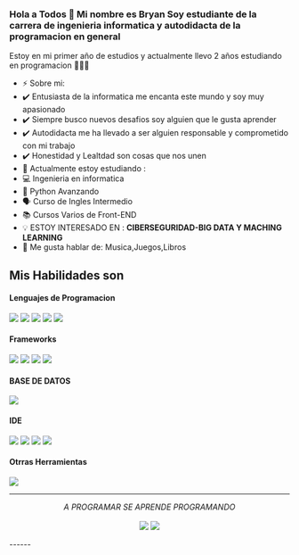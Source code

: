 
### Hola a Todos 👋 Mi nombre es Bryan Soy estudiante de la carrera de ingenieria informatica y autodidacta de la programacion en general

Estoy en mi primer año de estudios y actualmente llevo 2 años estudiando en programacion 👨🏻‍💻

- ⚡ Sobre mi:
- ✔️ Entusiasta de la informatica me encanta este mundo y soy muy apasionado
- ✔️ Siempre busco nuevos desafios soy alguien que le gusta aprender
- ✔️ Autodidacta me ha llevado a ser alguien responsable y comprometido con mi trabajo
- ✔️ Honestidad y Lealtdad son cosas que nos unen 
- 🔭 Actualmente estoy estudiando :
- 💻 Ingenieria en informatica 
- 🐍 Python Avanzando
- 🗣️ Curso de Ingles Intermedio
- 📚 Cursos Varios de Front-END
- :bulb: ESTOY INTERESADO EN : **CIBERSEGURIDAD-BIG DATA Y MACHING LEARNING**
- 💬 Me gusta hablar de: Musica,Juegos,Libros

## Mis Habilidades son

<h4> Lenguajes de Programacion </h4>
<span> 
  <img src="https://img.shields.io/badge/HTML5-E34F26?style=for-the-badge&logo=html5&logoColor=white">
  <img src="https://img.shields.io/badge/CSS3-1572B6?style=for-the-badge&logo=css3&logoColor=white">
  <img src="https://img.shields.io/badge/JavaScript-F7DF1E?style=for-the-badge&logo=javascript&logoColor=black">
  <img src="https://img.shields.io/badge/Python-3776AB?style=for-the-badge&logo=python&logoColor=whit">
  <img src="https://img.shields.io/badge/.NET-5C2D91?style=for-the-badge&logo=.net&logoColor=white">
  
</span>

<h4> Frameworks </h4>
<span>
  <img src="https://img.shields.io/badge/Bootstrap-563D7C?style=for-the-badge&logo=bootstrap&logoColor=white">
  <img src="https://img.shields.io/badge/Django-092E20?style=for-the-badge&logo=django&logoColor=white">
  <img src="https://img.shields.io/badge/Flask-000000?style=for-the-badge&logo=flask&logoColor=white">
  <img src="https://img.shields.io/badge/MongoDB-4EA94B?style=for-the-badge&logo=mongodb&logoColor=white">
</span>

<h4> BASE DE DATOS </h4>
<span>
  <img src="https://img.shields.io/badge/MySQL-00000F?style=for-the-badge&logo=mysql&logoColor=white">
</span>

<h4> IDE </h4>
<span>
<img src="https://img.shields.io/badge/Android_Studio-3DDC84?style=for-the-badge&logo=android-studio&logoColor=white">
<img src="https://img.shields.io/badge/Visual_Studio_Code-0078D4?style=for-the-badge&logo=visual%20studio%20code&logoColor=white">
<img src="https://img.shields.io/badge/PyCharm-000000.svg?&style=for-the-badge&logo=PyCharm&logoColor=white">
<img src="https://img.shields.io/badge/Visual_Studio-5C2D91?style=for-the-badge&logo=visual%20studio&logoColor=white">


<h4> Otrras Herramientas </h4>
<span>
<img src="https://img.shields.io/badge/Git-F05032?style=for-the-badge&logo=git&logoColor=white">

</span>




    

<hr>
<p align="center">
   <i>A PROGRAMAR SE APRENDE PROGRAMANDO</i>
   <br>
<br>	
<a target="_blank" href="https://www.linkedin.com/in/bryan-jimenez-a1b059236/"><img src="https://img.shields.io/badge/-LinkedIn-0077B5?style=for-the-badge&logo=Linkedin&logoColor=white"></img></a>
<a target="_blank" href="mailto:bryanymia2017@gmail.com"><img src="https://img.shields.io/badge/-Gmail-D14836?style=for-the-badge&logo=Gmail&logoColor=white"></img></a>

<br>
</p>
------

